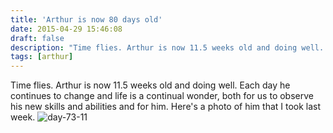 ```yaml
---
title: 'Arthur is now 80 days old'
date: 2015-04-29 15:46:08
draft: false
description: "Time flies. Arthur is now 11.5 weeks old and doing well. Each day he continues to change and life is a continual wonder, both for us to observe his new skills and abilities and for him."
tags: [arthur]
---
```


Time flies. Arthur is now 11.5 weeks old and doing well. Each day he continues to change and life is a continual wonder, both for us to observe his new skills and abilities and for him. Here's a photo of him that I took last week. ![day-73-11](https://big-andy.co.uk/content/uploads/2015/04/day-73-11.jpg)
